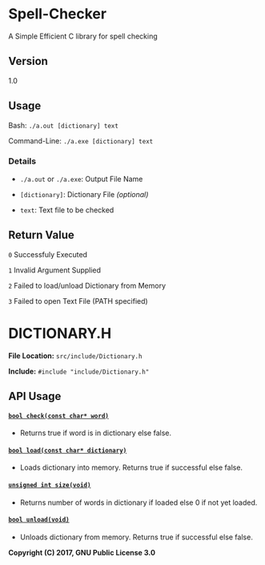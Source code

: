 # Spell-Checker
A Simple Efficient C library for spell checking

## Version
1.0

## Usage
Bash: `./a.out [dictionary] text`

Command-Line: `./a.exe [dictionary] text`

### Details
* `./a.out` or `./a.exe`: Output File Name

* `[dictionary]`: Dictionary File *(optional)*

* `text`: Text file to be checked

## Return Value
`0` Successfuly Executed

`1` Invalid Argument Supplied

`2` Failed to load/unload Dictionary from Memory

`3` Failed to open Text File (PATH specified)

# DICTIONARY.H

__File Location:__ `src/include/Dictionary.h`

__Include:__ `#include "include/Dictionary.h"`

## API Usage

#### <a href="#check"> `bool check(const char* word)` </a>

* Returns true if word is in dictionary else false.

#### <a href="#load"> `bool load(const char* dictionary)` </a>

* Loads dictionary into memory.  Returns true if successful else false.

#### <a href="#size"> `unsigned int size(void)` </a>

* Returns number of words in dictionary if loaded else 0 if not yet loaded.

#### <a href="#unload"> `bool unload(void)` </a>

* Unloads dictionary from memory.  Returns true if successful else false.


__Copyright (C) 2017, GNU Public License 3.0__
